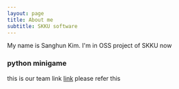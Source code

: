 ```yaml
---
layout: page
title: About me
subtitle: SKKU software
---
```


My name is Sanghun Kim. I'm in OSS project of SKKU now


### python minigame

this is our team link [link](https://github.com/20-2-SKKU-OSS/2020-2-OSS-9) 
please refer this

